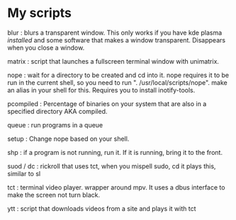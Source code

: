 # My scripts

blur : blurs a transparent window. This only works if you have kde plasma *installed* and some software that makes a window transparent. Disappears when you close a window.

matrix : script that launches a fullscreen terminal window with unimatrix.

nope : wait for a directory to be created and cd into it.
	nope requires it to be run in the current shell,
	so you need to run ". /usr/local/scripts/nope".
	make an alias in your shell for this.
	Requires you to install inotify-tools.

pcompiled : Percentage of binaries on your system that are also in a specified directory AKA compiled.

queue : run programs in a queue

setup : Change nope based on your shell.

shp : if a program is not running, run it. If it is running, bring it to the front.

suod / dc : rickroll that uses tct, when you mispell sudo, cd it plays this, similar to sl

tct : terminal video player. wrapper around mpv.
It uses a dbus interface to make the screen not turn black.

ytt : script that downloads videos from a site and plays it with tct

